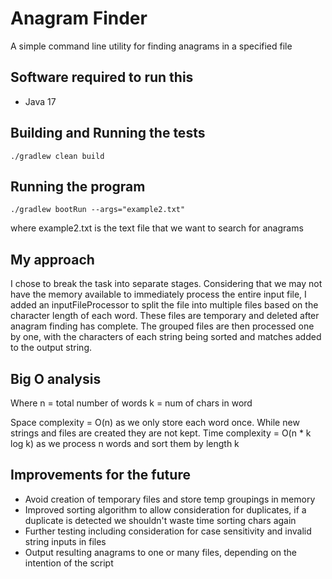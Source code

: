 # Anagram Finder
A simple command line utility for finding anagrams in a specified file

## Software required to run this
* Java 17

## Building and Running the tests
```
./gradlew clean build
```

## Running the program
```
./gradlew bootRun --args="example2.txt" 
```
where example2.txt is the text file that we want to search for anagrams

## My approach

I chose to break the task into separate stages. Considering that we may 
not have the memory available to immediately process the entire input file,
I added an inputFileProcessor to split the file into multiple files based 
on the character length of each word. These files are temporary and deleted 
after anagram finding has complete.
The grouped files are then processed one by one, with the characters of each 
string being sorted and matches added to the output string.

## Big O analysis
Where n = total number of words 
      k = num of chars in word

Space complexity = O(n) as we only store each word once. While new strings 
and files are created they are not kept.
Time complexity = O(n * k log k) as we process n words and sort them by 
length k

## Improvements for the future
- Avoid creation of temporary files and store temp groupings in memory
- Improved sorting algorithm to allow consideration for duplicates, if a 
duplicate is detected we shouldn't waste time sorting chars again
- Further testing including consideration for case sensitivity and invalid 
string inputs in files
- Output resulting anagrams to one or many files, depending on the intention 
of the script

